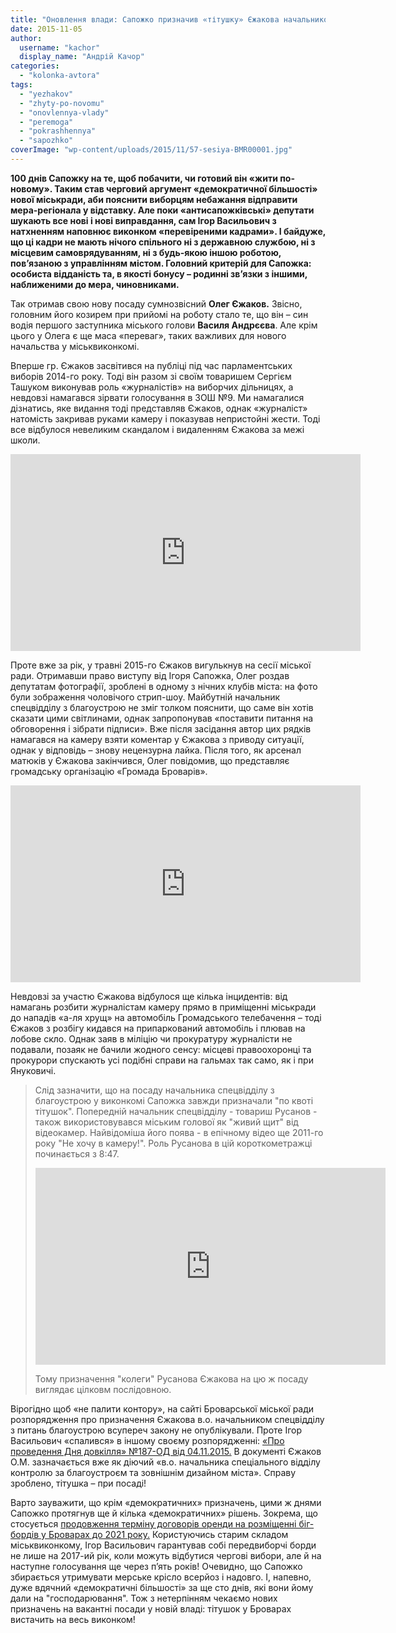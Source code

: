 ```yaml
---
title: "Оновлення влади: Сапожко призначив «тітушку» Єжакова начальником спецвідділу з благоустрою"
date: 2015-11-05
author: 
  username: "kachor"
  display_name: "Андрій Качор"
categories: 
  - "kolonka-avtora"
tags: 
  - "yezhakov"
  - "zhyty-po-novomu"
  - "onovlennya-vlady"
  - "peremoga"
  - "pokrashhennya"
  - "sapozhko"
coverImage: "wp-content/uploads/2015/11/57-sesiya-BMR00001.jpg"
---
```


**100 днів Сапожку на те, щоб побачити, чи готовий він «жити по-новому». Таким став черговий аргумент «демократичної більшості» нової міськради, аби пояснити виборцям небажання відправити мера-регіонала у відставку. Але поки «антисапожківські» депутати шукають все нові і нові виправдання, сам Ігор Васильович з натхненням наповнює виконком «перевіреними кадрами». І байдуже, що ці кадри не мають нічого спільного ні з державною службою, ні з місцевим самоврядуванням, ні з будь-якою іншою роботою, пов’язаною з управлінням містом. Головний критерій для Сапожка: особиста відданість та, в якості бонусу – родинні зв’язки з іншими, наближеними до мера, чиновниками.**

Так отримав свою нову посаду сумнозвісний **Олег Єжаков.** Звісно, головним його козирем при прийомі на роботу стало те, що він – син водія першого заступника міського голови **Василя Андрєєва**. Але крім цього у Олега є ще маса «переваг», таких важливих для нового начальства у міськвиконкомі.

Вперше гр. Єжаков засвітився на публіці під час парламентських виборів 2014-го року. Тоді він разом зі своїм товаришем Сергієм Ташуком виконував роль «журналістів» на виборчих дільницях, а невдовзі намагався зірвати голосування в ЗОШ №9. Ми намагалися дізнатись, яке видання тоді представляв Єжаков, однак «журналіст» натомість закривав руками камеру і показував непристойні жести. Тоді все відбулося невеликим скандалом і видаленням Єжакова за межі школи.

<iframe src="https://www.youtube.com/embed/w-oAVDY3ZL0" width="560" height="315" frameborder="0" allowfullscreen="allowfullscreen"></iframe>

Проте вже за рік, у травні 2015-го Єжаков вигулькнув на сесії міської ради. Отримавши право виступу від Ігоря Сапожка, Олег роздав депутатам фотографії, зроблені в одному з нічних клубів міста: на фото були зображення чоловічого стрип-шоу. Майбутній начальник спецвідділу з благоустрою не зміг толком пояснити, що саме він хотів сказати цими світлинами, однак запропонував «поставити питання на обговорення і зібрати підписи». Вже після засідання автор цих рядків намагався на камеру взяти коментар у Єжакова з приводу ситуації, однак у відповідь – знову нецензурна лайка. Після того, як арсенал матюків у Єжакова закінчився, Олег повідомив, що представляє громадську організацію «Громада Броварів».

<iframe src="https://www.youtube.com/embed/QgYbstk3coA" width="560" height="315" frameborder="0" allowfullscreen="allowfullscreen"></iframe>

Невдовзі за участю Єжакова відбулося ще кілька інцидентів: від намагань розбити журналістам камеру прямо в приміщенні міськради до нападів «а-ля хрущ» на автомобіль Громадського телебачення – тоді Єжаков з розбігу кидався на припаркований автомобіль і плював на лобове скло. Однак заяв в міліцію чи прокуратуру журналісти не подавали, позаяк не бачили жодного сенсу: місцеві правоохоронці та прокурори спускають усі подібні справи на гальмах так само, як і при Януковичі.

> Слід зазначити, що на посаду начальника спецвідділу з благоустрою у виконкомі Сапожка завжди призначали "по квоті тітушок". Попередній начальник спецвідділу - товариш Русанов - також використовувався міським голової як "живий щит" від відеокамер. Найвідоміша його поява - в епічному відео ще 2011-го року "Не хочу в камеру!". Роль Русанова в цій короткометражці починається з 8:47.
> 
> <iframe src="https://www.youtube.com/embed/77lwLGI6AKQ" width="560" height="315" frameborder="0" allowfullscreen="allowfullscreen"></iframe>
> 
> Тому призначення "колеги" Русанова Єжакова на цю ж посаду виглядає цілковм послідовною.

Вірогідно щоб «не палити контору», на сайті Броварської міської ради розпорядження про призначення Єжакова в.о. начальником спецвідділу з питань благоустрою всупереч закону не опублікували. Проте Ігор Васильович «спалився» в іншому своєму розпорядженні: [«Про проведення Дня довкілля» №187-ОД від 04.11.2015.](https://brovary-rada.gov.ua/rozporyadzhennya-m%D1%96skogo-golovi-v%D1%96d-04112015-%E2%84%96187-odpro-provedennya-dnya-dovk%D1%96llya) В документі Єжаков О.М. зазначається вже як діючий «в.о. начальника спеціального відділу контролю за благоустроєм та зовнішнім дизайном міста». Справу зроблено, тітушка – при посаді!

Варто зауважити, що крім «демократичних» призначень, цими ж днями Сапожко протягнув ще й кілька «демократичних» рішень. Зокрема, що стосується [продовження терміну договорів оренди на розміщенні біг-бордів у Броварах до 2021 року.](https://mpz.brovary.org/dozvoly-na-rozmishhennya-zovnishnoyi-reklamy-na-roky-vpered-vydav-brovarskyj-miskvykonkom/) Користуючись старим складом міськвиконкому, Ігор Васильович гарантував собі передвиборчі борди не лише на 2017-ий рік, коли можуть відбутися чергові вибори, але й на наступне голосування ще через п’ять років! Очевидно, що Сапожко збирається утримувати мерське крісло всерйоз і надовго. І, напевно, дуже вдячний «демократичні більшості» за ще сто днів, які вони йому дали на "господарювання". Тож з нетерпінням чекаємо нових призначень на вакантні посади у новій владі: тітушок у Броварах вистачить на весь виконком!
